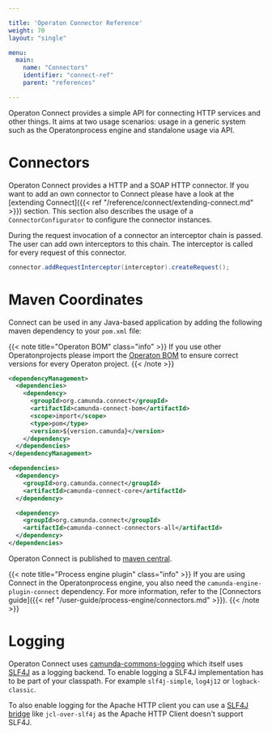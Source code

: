 ```yaml
---

title: 'Operaton Connector Reference'
weight: 70
layout: "single"

menu:
  main:
    name: "Connectors"
    identifier: "connect-ref"
    parent: "references"

---
```


Operaton Connect provides a simple API for connecting HTTP services and other
things. It aims at two usage scenarios: usage in a generic system such as the
Operatonprocess engine and standalone usage via API.

# Connectors

Operaton Connect provides a HTTP and a SOAP HTTP connector. If you want to
add an own connector to Connect please have a look at the [extending Connect]({{< ref "/reference/connect/extending-connect.md" >}})
section. This section also describes the usage of a `ConnectorConfigurator` to
configure the connector instances.

During the request invocation of a connector an interceptor chain is passed.
The user can add own interceptors to this chain. The interceptor is called for
every request of this connector.

```java
connector.addRequestInterceptor(interceptor).createRequest();
```

# Maven Coordinates

Connect can be used in any Java-based application by adding the following maven
dependency to your `pom.xml` file:

{{< note title="Operaton BOM" class="info" >}}
If you use other Operatonprojects please import the
[Operaton BOM](/get-started/apache-maven/)
to ensure correct versions for every Operaton project.
{{< /note >}}

```xml
<dependencyManagement>
  <dependencies>
    <dependency>
      <groupId>org.camunda.connect</groupId>
      <artifactId>camunda-connect-bom</artifactId>
      <scope>import</scope>
      <type>pom</type>
      <version>${version.camunda}</version>
    </dependency>
  </dependencies>
</dependencyManagement>
```

```xml
<dependencies>
  <dependency>
    <groupId>org.camunda.connect</groupId>
    <artifactId>camunda-connect-core</artifactId>
  </dependency>

  <dependency>
    <groupId>org.camunda.connect</groupId>
    <artifactId>camunda-connect-connectors-all</artifactId>
  </dependency>
</dependencies>
```

Operaton Connect is published to [maven central](http://search.maven.org/#search%7Cga%7C1%7Ccamunda-connect).

{{< note title="Process engine plugin" class="info" >}}
If you are using Connect in the Operatonprocess engine, you also need the `camunda-engine-plugin-connect` dependency. For more information, refer to the [Connectors guide]({{< ref "/user-guide/process-engine/connectors.md" >}}).
{{< /note >}}

# Logging

Operaton Connect uses [camunda-commons-logging](https://github.com/camunda/camunda-bpm-platform/tree/master/commons/logging) which itself uses [SLF4J](http://slf4j.org) as
a logging backend. To enable logging a SLF4J implementation has to be part of
your classpath. For example `slf4j-simple`, `log4j12` or `logback-classic`.

To also enable logging for the Apache HTTP client you can use a [SLF4J
bridge](http://www.slf4j.org/legacy.html) like `jcl-over-slf4j` as the Apache HTTP Client doesn't support
SLF4J.
